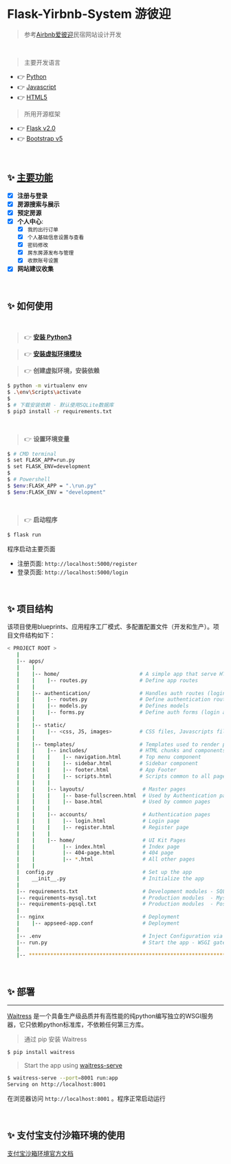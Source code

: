 # Flask-Yirbnb-System 游彼迎

> 参考[Airbnb爱彼迎](https://airbnb.com)民宿网站设计开发

<br />


> 主要开发语言

- 👉 [Python]() 
- 👉 [Javascript]() 
- 👉 [HTML5]() 

> 所用开源框架

- 👉 [Flask v2.0]() 
- 👉 [Bootstrap v5]()


<br />

## ✨ **[主要功能]()**

- [x] **注册与登录**
- [x] **房源搜索与展示**
- [x] **预定房源**
- [x] **个人中心**:
  - [x] `我的出行订单`
  - [x] `个人基础信息设置与查看`
  - [x] `密码修改`
  - [x] `房东房源发布与管理`
  - [x] `收款账号设置`
- [x] **网站建议收集**

<br />

## ✨ 如何使用


<br />

> 👉 **[安装 Python3](https://www.runoob.com/python/python-install.html)** 


> 👉 **[安装虚拟环境模块](https://docs.python.org/zh-cn/3/library/venv.html)**


> 👉 **创建虚拟环境，安装依赖** 

```bash
$ python -m virtualenv env
$ .\env\Scripts\activate
$
$ # 下载安装依赖 - 默认使用SQLite数据库
$ pip3 install -r requirements.txt
```

<br />

> 👉 **设置环境变量**

```bash
$ # CMD terminal
$ set FLASK_APP=run.py
$ set FLASK_ENV=development
$
$ # Powershell
$ $env:FLASK_APP = ".\run.py"
$ $env:FLASK_ENV = "development"
```

<br />

> 👉 **启动程序**

```bash
$ flask run 
```

程序启动主要页面

- 注册页面: `http://localhost:5000/register`
- 登录页面: `http://localhost:5000/login`

<br />


## ✨ 项目结构

该项目使用blueprints、应用程序工厂模式、多配置配置文件（开发和生产）。项目文件结构如下：

```bash
< PROJECT ROOT >
   |
   |-- apps/
   |    |
   |    |-- home/                          # A simple app that serve HTML files
   |    |    |-- routes.py                 # Define app routes
   |    |
   |    |-- authentication/                # Handles auth routes (login and register)
   |    |    |-- routes.py                 # Define authentication routes  
   |    |    |-- models.py                 # Defines models  
   |    |    |-- forms.py                  # Define auth forms (login and register) 
   |    |
   |    |-- static/
   |    |    |-- <css, JS, images>         # CSS files, Javascripts files
   |    |
   |    |-- templates/                     # Templates used to render pages
   |    |    |-- includes/                 # HTML chunks and components
   |    |    |    |-- navigation.html      # Top menu component
   |    |    |    |-- sidebar.html         # Sidebar component
   |    |    |    |-- footer.html          # App Footer
   |    |    |    |-- scripts.html         # Scripts common to all pages
   |    |    |
   |    |    |-- layouts/                   # Master pages
   |    |    |    |-- base-fullscreen.html  # Used by Authentication pages
   |    |    |    |-- base.html             # Used by common pages
   |    |    |
   |    |    |-- accounts/                  # Authentication pages
   |    |    |    |-- login.html            # Login page
   |    |    |    |-- register.html         # Register page
   |    |    |
   |    |    |-- home/                      # UI Kit Pages
   |    |         |-- index.html            # Index page
   |    |         |-- 404-page.html         # 404 page
   |    |         |-- *.html                # All other pages
   |    |    
   |  config.py                             # Set up the app
   |    __init__.py                         # Initialize the app
   |
   |-- requirements.txt                     # Development modules - SQLite storage
   |-- requirements-mysql.txt               # Production modules  - Mysql DMBS
   |-- requirements-pqsql.txt               # Production modules  - PostgreSql DMBS
   |
   |-- nginx                                # Deployment
   |    |-- appseed-app.conf                # Deployment 
   |
   |-- .env                                 # Inject Configuration via Environment
   |-- run.py                               # Start the app - WSGI gateway
   |
   |-- ************************************************************************
```

<br />




## ✨ 部署




---

[Waitress](https://docs.pylonsproject.org/projects/waitress/en/stable/) 是一个具备生产级品质并有高性能的纯python编写独立的WSGI服务器，它只依赖python标准库，不依赖任何第三方库。

> 通过 pip 安装 Waitress

```bash
$ pip install waitress
```
> Start the app using [waitress-serve](https://docs.pylonsproject.org/projects/waitress/en/stable/runner.html)

```bash
$ waitress-serve --port=8001 run:app
Serving on http://localhost:8001
```

在浏览器访问 `http://localhost:8001` 。程序正常启动运行

<br />

## ✨ 支付宝支付沙箱环境的使用

[支付宝沙箱环境官方文档](https://opendocs.alipay.com/open/02np8i)
